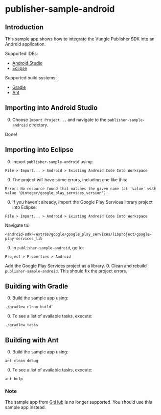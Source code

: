# publisher-sample-android

## Introduction

This sample app shows how to integrate the Vungle Publisher SDK into an Android application.

Supported IDEs:
* [Android Studio](#androidstudio)
* [Eclipse](#eclipse)

Supported build systems:
* [Gradle](#gradle)
* [Ant](#ant)

## <a name="androidstudio"></a>Importing into Android Studio

0. Choose `Import Project...` and navigate to the `publisher-sample-android` directory.

  Done!

## <a name="eclipse"></a>Importing into Eclipse

0. Import `publisher-sample-android` using:

  ```
  File > Import... > Android > Existing Android Code Into Workspace
  ```

0. The project will have some errors, including one like this:

  ```
  Error: No resource found that matches the given name (at 'value' with value '@integer/google_play_services_version').
  ```

0. If you haven't already, import the Google Play Services library project into Eclipse:

  ```
  File > Import... > Android > Existing Android Code Into Workspace
  ```
  Navigate to:

  ```
  <android-sdk>/extras/google/google_play_services/libproject/google-play-services_lib
  ```
0. In `publisher-sample-android`, go to: 

  ```
  Project > Properties > Android
  ```
  Add the Google Play Services project as a library.
0. Clean and rebuild `publisher-sample-android`.  This should fix the project errors.

## <a name="gradle"></a>Building with Gradle

0. Build the sample app using:

  ```
  ./gradlew clean build`
  ```
0. To see a list of available tasks, execute:

  ```
  ./gradlew tasks
  ```

## <a name="ant"></a>Building with Ant

0. Build the sample app using:

  ```
  ant clean debug
  ```
0. To see a list of available tasks, execute:

  ```
  ant help
  ```

### Note
The sample app from [GitHub](http://github.com/Vungle/publisher-sample-android) is no longer supported. You should use this sample app instead.
